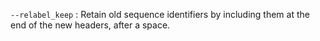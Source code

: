 `--relabel_keep`
: Retain old sequence identifiers by including them at the end of the
  new headers, after a space.
